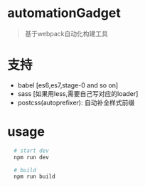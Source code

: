 #  automationGadget
> 基于webpack自动化构建工具

# 支持
* babel [es6,es7,stage-0 and so on]
* sass  [如果用less,需要自己写对应的loader]
* postcss(autoprefixer):  自动补全样式前缀

# usage
```bash
  # start dev
  npm run dev

  # build 
  npm run build
```
